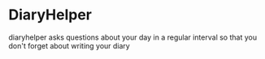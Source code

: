 # DiaryHelper
diaryhelper asks questions about your day in a regular interval so that you don't forget about writing your diary
